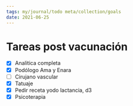```yaml
---
tags: my/journal/todo meta/collection/goals
date: 2021-06-25
---
```

# Tareas post vacunación
- [X] Analitica completa
- [X] Podólogo Ama y Enara
- [ ] Cirujano vascular
- [x] Tatuaje
- [X] Pedir receta yodo lactancia, d3
- [X] Psicoterapia
